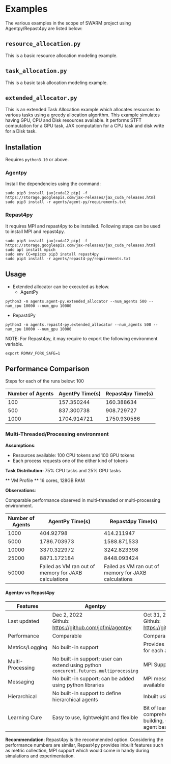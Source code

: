 # Examples
The various examples in the scope of SWARM project using Agentpy/Repast4py are listed below:
## `resource_allocation.py`
This is a basic resource allocation modeling example.
## `task_allocation.py`
This is a basic task allocation modeling example.
## `extended_allocator.py`
This is an extended Task Allocation example which allocates resources to various tasks using a greedy allocation algorithm. This example simulates having GPU, CPU and Disk resources available. It performs STFT computation for a GPU task, JAX computation for a CPU task and disk write for a Disk task.

## Installation
Requires `python3.10` or above. 

### Agentpy
Install the dependencies using the command:
```
sudo pip3 install jax[cuda12_pip] -f https://storage.googleapis.com/jax-releases/jax_cuda_releases.html
sudo pip3 install -r agents/agent-py/requirements.txt
```
### Repast4py
It requires MPI and repast4py to be installed. Following steps can be used to install MPI and repast4py.
```
sudo pip3 install jax[cuda12_pip] -f https://storage.googleapis.com/jax-releases/jax_cuda_releases.html
sudo apt install mpich
sudo env CC=mpicxx pip3 install repast4py
sudo pip3 install -r agents/repast4-py/requirements.txt
```

## Usage
- Extended allocator can be executed as below.
  - AgentPy
```
python3 -m agents.agent-py.extended_allocator --num_agents 500 --num_cpu 10000 --num_gpu 10000
```
  - Repast4Py
```
python3 -m agents.repast4-py.extended_allocator --num_agents 500 --num_cpu 10000 --num_gpu 10000
```
NOTE: For Repast4py, it may require to export the following environment variable.
```
export RDMAV_FORK_SAFE=1
```

## Performance Comparison
Steps for each of the runs below: 100

Number of Agents | AgentPy Time(s) | Repast4py Time(s)
---|---|---
100|  157.350244 | 160.388634
500|  837.300738 | 908.729727
1000| 1704.914721 | 1750.930586


### Multi-Threaded/Processing environment
**Assumptions**:
- Resources available: 100 CPU tokens and 100 GPU tokens
- Each process requests one of the either kind of tokens

**Task Distribution:**
75% CPU tasks and 25% GPU tasks

** VM Profile **
16 cores, 128GB RAM

**Observations**:

Comparable performance observed in multi-threaded or multi-processing environment. 

Number of Agents | AgentPy Time(s) | Repast4py Time(s)
---|---|--- 
1000| 404.92798 | 414.211947
5000| 1786.703973 | 1588.871533
10000| 3370.322972 | 3242.823398
25000| 8871.172184 | 8448.093424
50000| Failed as VM ran out of memory for JAXB calculations | Failed as VM ran out of memory for JAXB calculations

#### Agentpv vs Repast4py
Features|Agentpy|Repast4Py
---|---|---
Last updated| Dec 2, 2022 <br>Github: https://github.com/jofmi/agentpy | Oct 31, 2023 <br>Github: https://github.com/Repast/repast4py
Performance | Comparable | Comparable
Metrics/Logging | No built-in support| Provides built in metric/log collection for each agent
Multi-Processing | No built-in support; user can extend using python `concurent.futures.multiprocessing` | MPI Support
Messaging | No built-in support; can be added using python libraries | MPI messaging framework is available
Hierarchical | No built-in support to define hierarchical agents | Inbuilt using MPI levels
Learning Cure | Easy to use, lightweight and flexible | Bit of learning curve but has comprehensive set ot tools for building, simulating and analyzing agent based models

**Recommendation**: Repast4py is the recommended option. Considering the performance numbers are similar, Repast4py provides inbuilt features such as metric collection, MPI support which would come in handy during simulations and experimentation. 